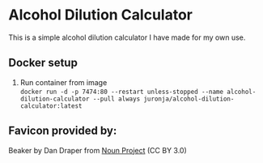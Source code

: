 # Alcohol Dilution Calculator

This is a simple alcohol dilution calculator I have made for my own use.

## Docker setup

1. Run container from image<br>
```docker run -d -p 7474:80 --restart unless-stopped --name alcohol-dilution-calculator --pull always juronja/alcohol-dilution-calculator:latest```


## Favicon provided by:
Beaker by Dan Draper from <a href="https://thenounproject.com/browse/icons/term/beaker/" target="_blank" title="Beaker Icons">Noun Project</a> (CC BY 3.0)
